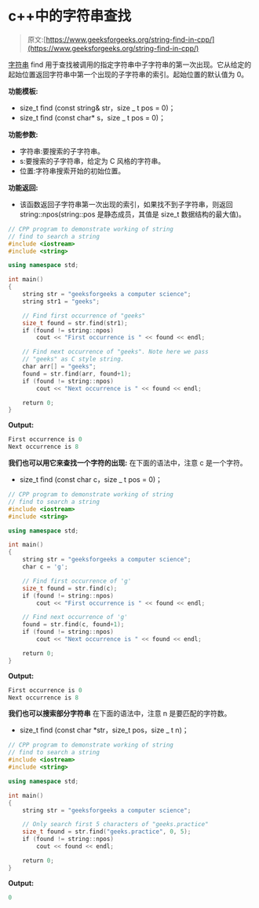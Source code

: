 # c++中的字符串查找

> 原文:[https://www.geeksforgeeks.org/string-find-in-cpp/](https://www.geeksforgeeks.org/string-find-in-cpp/)

[字符串](https://www.geeksforgeeks.org/stdstring-class-in-c/) find 用于查找被调用的指定字符串中子字符串的第一次出现。它从给定的起始位置返回字符串中第一个出现的子字符串的索引。起始位置的默认值为 0。

**功能模板:**

*   size_t find (const string& str，size _ t pos = 0)；
*   size_t find (const char* s，size _ t pos = 0)；

**功能参数:**

*   字符串:要搜索的子字符串。
*   s:要搜索的子字符串，给定为 C 风格的字符串。
*   位置:字符串搜索开始的初始位置。

**功能返回:**

*   该函数返回子字符串第一次出现的索引，如果找不到子字符串，则返回 string::npos(string::pos 是静态成员，其值是 size_t 数据结构的最大值)。

```cpp
// CPP program to demonstrate working of string
// find to search a string
#include <iostream>
#include <string>

using namespace std;

int main()
{
    string str = "geeksforgeeks a computer science";
    string str1 = "geeks";

    // Find first occurrence of "geeks"
    size_t found = str.find(str1);
    if (found != string::npos)
        cout << "First occurrence is " << found << endl;

    // Find next occurrence of "geeks". Note here we pass
    // "geeks" as C style string.
    char arr[] = "geeks";
    found = str.find(arr, found+1);
    if (found != string::npos)
        cout << "Next occurrence is " << found << endl;

    return 0;
}
```

**Output:**

```cpp
First occurrence is 0
Next occurrence is 8

```

**我们也可以用它来查找一个字符的出现:**
在下面的语法中，注意 c 是一个字符。

*   size_t find (const char c，size _ t pos = 0)；

```cpp
// CPP program to demonstrate working of string
// find to search a string
#include <iostream>
#include <string>

using namespace std;

int main()
{
    string str = "geeksforgeeks a computer science";
    char c = 'g';

    // Find first occurrence of 'g'
    size_t found = str.find(c);
    if (found != string::npos)
        cout << "First occurrence is " << found << endl;

    // Find next occurrence of 'g'
    found = str.find(c, found+1);
    if (found != string::npos)
        cout << "Next occurrence is " << found << endl;

    return 0;
}
```

**Output:**

```cpp
First occurrence is 0
Next occurrence is 8

```

**我们也可以搜索部分字符串**
在下面的语法中，注意 n 是要匹配的字符数。

*   size_t find (const char *str，size_t pos，size _ t n)；

```cpp
// CPP program to demonstrate working of string
// find to search a string
#include <iostream>
#include <string>

using namespace std;

int main()
{
    string str = "geeksforgeeks a computer science";

    // Only search first 5 characters of "geeks.practice"
    size_t found = str.find("geeks.practice", 0, 5);
    if (found != string::npos)
        cout << found << endl;

    return 0;
}
```

**Output:**

```cpp
0

```